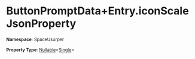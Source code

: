 # ButtonPromptData+Entry.iconScale JsonProperty

<small>**Namespace**: SpaceUsurper</small>

<small>**Property Type**: [Nullable](https://docs.microsoft.com/en-us/dotnet/api/system.nullable-1?view=netframework-4.5)&lt;[Single](https://docs.microsoft.com/en-us/dotnet/api/system.single?view=netframework-4.5)&gt;</small>

